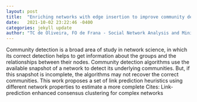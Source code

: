 ```yaml
---
layout: post
title:  "Enriching networks with edge insertion to improve community detection"
date:   2021-10-02 23:22:46 -0400
categories: jekyll update
author: "TC de Oliveira, FO de Frana - Social Network Analysis and Mining, 2021"
---
```

Community detection is a broad area of study in network science, in which its correct detection helps to get information about the groups and the relationships between their nodes. Community detection algorithms use the available snapshot of a network to detect its underlying communities. But, if this snapshot is incomplete, the algorithms may not recover the correct communities. This work proposes a set of link prediction heuristics using different network properties to estimate a more complete Cites: Link-prediction enhanced consensus clustering for complex networks